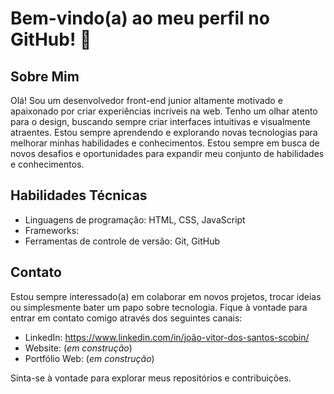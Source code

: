 # Bem-vindo(a) ao meu perfil no GitHub! 👋

## Sobre Mim
Olá! Sou um desenvolvedor front-end junior altamente motivado e apaixonado por criar experiências incríveis na web.
Tenho um olhar atento para o design, buscando sempre criar interfaces intuitivas e visualmente atraentes. Estou sempre aprendendo e explorando novas tecnologias para melhorar minhas habilidades e conhecimentos.
Estou sempre em busca de novos desafios e oportunidades para expandir meu conjunto de habilidades e conhecimentos.

## Habilidades Técnicas
- Linguagens de programação: HTML, CSS, JavaScript
- Frameworks: 
- Ferramentas de controle de versão: Git, GitHub

## Contato
Estou sempre interessado(a) em colaborar em novos projetos, trocar ideias ou simplesmente bater um papo sobre tecnologia. Fique à vontade para entrar em contato comigo através dos seguintes canais:

- LinkedIn: https://www.linkedin.com/in/joão-vitor-dos-santos-scobin/
- Website: (*em construção*)
- Portfólio Web: (*em construção*)

Sinta-se à vontade para explorar meus repositórios e contribuições. 
